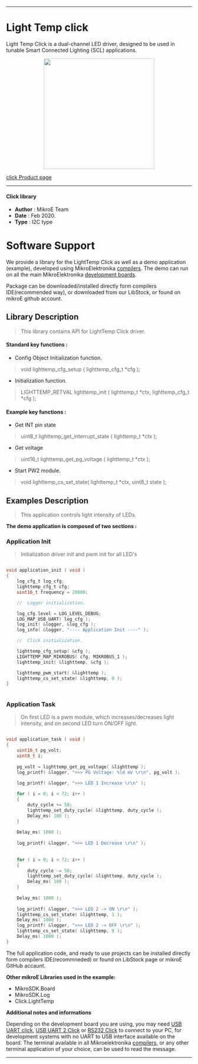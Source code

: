 
---
# Light Temp click

Light Temp Click is a dual-channel LED driver, designed to be used in tunable Smart Connected Lighting (SCL) applications.

<p align="center">
  <img src="https://download.mikroe.com/images/click_for_ide/lighttemp_click.png" height=300px>
</p>

[click Product page](<https://www.mikroe.com/light-temp-click>)

---


#### Click library 

- **Author**        : MikroE Team
- **Date**          : Feb 2020.
- **Type**          : I2C type


# Software Support

We provide a library for the LightTemp Click 
as well as a demo application (example), developed using MikroElektronika 
[compilers](https://shop.mikroe.com/compilers). 
The demo can run on all the main MikroElektronika [development boards](https://shop.mikroe.com/development-boards).

Package can be downloaded/installed directly form compilers IDE(recommended way), or downloaded from our LibStock, or found on mikroE github account. 

## Library Description

> This library contains API for LightTemp Click driver.

#### Standard key functions :

- Config Object Initialization function.
> void lighttemp_cfg_setup ( lighttemp_cfg_t *cfg ); 
 
- Initialization function.
> LIGHTTEMP_RETVAL lighttemp_init ( lighttemp_t *ctx, lighttemp_cfg_t *cfg );

#### Example key functions :

- Get INT pin state
> uint8_t lighttemp_get_interrupt_state ( lighttemp_t *ctx );
 
- Get voltage
> uint16_t lighttemp_get_pg_voltage ( lighttemp_t *ctx );

- Start PW2 module.
> void lighttemp_cs_set_state( lighttemp_t *ctx, uint8_t state );

## Examples Description

> This application controls light intensity of LEDs.

**The demo application is composed of two sections :**

### Application Init 

> Initialization driver init and pwm init for all LED's

```c

void application_init ( void )
{
    log_cfg_t log_cfg;
    lighttemp_cfg_t cfg;
    uint16_t frequency = 20000;

    //  Logger initialization.

    log_cfg.level = LOG_LEVEL_DEBUG;
    LOG_MAP_USB_UART( log_cfg );
    log_init( &logger, &log_cfg );
    log_info( &logger, "---- Application Init ----" );

    //  Click initialization.

    lighttemp_cfg_setup( &cfg );
    LIGHTTEMP_MAP_MIKROBUS( cfg, MIKROBUS_1 );
    lighttemp_init( &lighttemp, &cfg );

    lighttemp_pwm_start( &lighttemp );
    lighttemp_cs_set_state( &lighttemp, 0 );
}
  
```

### Application Task

> On first LED is a pwm module, which increases/decreases light intensity, 
> and on second LED turn ON/OFF light. 

```c

void application_task ( void )
{
    uint16_t pg_volt;
    uint8_t i;  
    
    pg_volt = lighttemp_get_pg_voltage( &lighttemp );
    log_printf( &logger, ">>> PG Voltage: %ld mV \r\n", pg_volt );

    log_printf( &logger, ">>> LED 1 Increase \r\n" );
    
    for ( i = 0; i < 72; i++ )
    {
        duty_cycle += 50;
        lighttemp_set_duty_cycle( &lighttemp, duty_cycle );
        Delay_ms( 100 );
    }
    
    Delay_ms( 1000 );
    
    log_printf( &logger, ">>> LED 1 Decrease \r\n" );
    
    
    for ( i = 0; i < 72; i++ )
    {
        duty_cycle -= 50;
        lighttemp_set_duty_cycle( &lighttemp, duty_cycle );
        Delay_ms( 100 ); 
    }
    
    Delay_ms( 1000 );
     
    log_printf( &logger, ">>> LED 2 -> ON \r\n" );
    lighttemp_cs_set_state( &lighttemp, 1 );
    Delay_ms( 1000 );
    log_printf( &logger, ">>> LED 2 -> OFF \r\n" );
    lighttemp_cs_set_state( &lighttemp, 0 );
    Delay_ms( 1000 );  
}

```

The full application code, and ready to use projects can be  installed directly form compilers IDE(recommneded) or found on LibStock page or mikroE GitHub accaunt.

**Other mikroE Libraries used in the example:** 

- MikroSDK.Board
- MikroSDK.Log
- Click.LightTemp

**Additional notes and informations**

Depending on the development board you are using, you may need 
[USB UART click](https://shop.mikroe.com/usb-uart-click), 
[USB UART 2 Click](https://shop.mikroe.com/usb-uart-2-click) or 
[RS232 Click](https://shop.mikroe.com/rs232-click) to connect to your PC, for 
development systems with no UART to USB interface available on the board. The 
terminal available in all Mikroelektronika 
[compilers](https://shop.mikroe.com/compilers), or any other terminal application 
of your choice, can be used to read the message.



---
